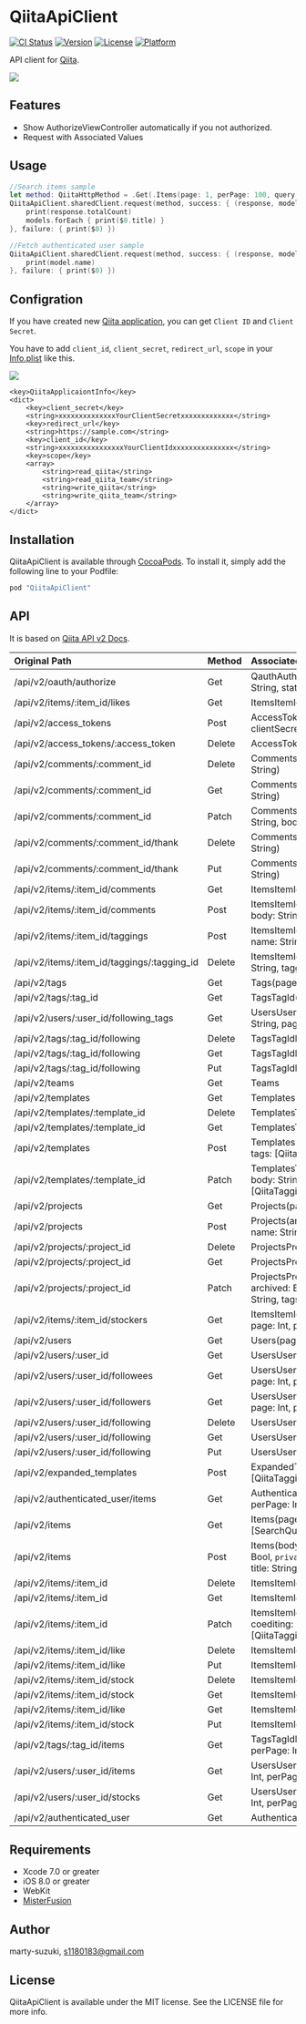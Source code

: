 # QiitaApiClient

[![CI Status](http://img.shields.io/travis/szk-atmosphere/QiitaApiClient.svg?style=flat)](https://travis-ci.org/szk-atmosphere/QiitaApiClient)
[![Version](https://img.shields.io/cocoapods/v/QiitaApiClient.svg?style=flat)](http://cocoapods.org/pods/QiitaApiClient)
[![License](https://img.shields.io/cocoapods/l/QiitaApiClient.svg?style=flat)](http://cocoapods.org/pods/QiitaApiClient)
[![Platform](https://img.shields.io/cocoapods/p/QiitaApiClient.svg?style=flat)](http://cocoapods.org/pods/QiitaApiClient)

API client for [Qiita](http://qiita.com/).

![](./Images/sample.gif)

## Features

- Show AuthorizeViewController automatically if you not authorized.
- Request with Associated Values

## Usage

```swift
//Search items sample
let method: QiitaHttpMethod = .Get(.Items(page: 1, perPage: 100, query: [.Word("MisterFusion")]))
QiitaApiClient.sharedClient.request(method, success: { (response, models: [QiitaItem]) in
    print(response.totalCount)
    models.forEach { print($0.title) }
}, failure: { print($0) })

//Fetch authenticated user sample
QiitaApiClient.sharedClient.request(method, success: { (response, model: QiitaAuthenticatedUser) in
    print(model.name)
}, failure: { print($0) })
```

## Configration

If you have created new [Qiita application](https://qiita.com/settings/applications/new), you can get `Client ID` and `Client Secret`.

You have to add `client_id`, `client_secret`, `redirect_url`, `scope` in your [Info.plist](./QiitaApiClientSample/QiitaApiClientSample/Info.plist) like this.

![](./Images/plist.png)

```
<key>QiitaApplicaiontInfo</key>
<dict>
	<key>client_secret</key>
	<string>xxxxxxxxxxxxxxYourClientSecretxxxxxxxxxxxxx</string>
	<key>redirect_url</key>
	<string>https://sample.com</string>
	<key>client_id</key>
	<string>xxxxxxxxxxxxxxxxYourClientIdxxxxxxxxxxxxxxx</string>
	<key>scope</key>
	<array>
		<string>read_qiita</string>
		<string>read_qiita_team</string>
		<string>write_qiita</string>
		<string>write_qiita_team</string>
	</array>
</dict>
```

## Installation

QiitaApiClient is available through [CocoaPods](http://cocoapods.org). To install
it, simply add the following line to your Podfile:

```ruby
pod "QiitaApiClient"

```
## API

It is based on [Qiita API v2 Docs](http://qiita.com/api/v2/docs).

| Original Path                               | Method | Associated Values                                                                                                   | Response               |
|:--------------------------------------------|:-------|:--------------------------------------------------------------------------------------------------------------------|:-----------------------|
| /api/v2/oauth/authorize                     | Get    | QauthAuthorize(clientId: String, scope: String, state: String?)                                                     | --                     |
| /api/v2/items/:item_id/likes                | Get    | ItemsItemIdLikes(itemId: Int)                                                                                       | [QiitaLike]            |
| /api/v2/access_tokens                       | Post   | AccessTokens(clientId: String, clientSecret: String, code: String)                                                  | QiitaAccessToken       |
| /api/v2/access_tokens/:access_token         | Delete | AccessTokens(accessToken: String)                                                                                   | --                     |
| /api/v2/comments/:comment_id                | Delete | CommentsCommentId(commentId: String)                                                                                | --                     |
| /api/v2/comments/:comment_id                | Get    | CommentsCommentId(commentId: String)                                                                                | QiitaComment           |
| /api/v2/comments/:comment_id                | Patch  | CommentsCommentId(commentId: String, body: String)                                                                  | QiitaComment           |
| /api/v2/comments/:comment_id/thank          | Delete | CommentsCommentIdThank(commentId: String)                                                                           | QiitaComment           |
| /api/v2/comments/:comment_id/thank          | Put    | CommentsCommentIdThank(commentId: String)                                                                           | QiitaComment           |
| /api/v2/items/:item_id/comments             | Get    | ItemsItemIdComments(itemId: String)                                                                                 | [QiitaComment]         |
| /api/v2/items/:item_id/comments             | Post   | ItemsItemIdComments(itemId: String, body: String)                                                                   | QiitaComment           |
| /api/v2/items/:item_id/taggings             | Post   | ItemsItemIdTaggings(itemId: String, name: String, versions: [String])                                               | QiitaTagging           |
| /api/v2/items/:item_id/taggings/:tagging_id | Delete | ItemsItemIdTaggingsTaggingId(itemId: String, taggingId: Int)                                                        | --                     |
| /api/v2/tags                                | Get    | Tags(page: Int, perPage: Int, sort: Sort)                                                                           | [QiitaTag]             |
| /api/v2/tags/:tag_id                        | Get    | TagsTagId(tagId: Int)                                                                                               | QiitaTag               |
| /api/v2/users/:user_id/following_tags       | Get    | UsersUserIdFollowingTags(userId: String, page: Int, perPage: Int)                                                   | QiitaTag               |
| /api/v2/tags/:tag_id/following              | Delete | TagsTagIdFollowing(tagId: Int)                                                                                      | --                     |
| /api/v2/tags/:tag_id/following              | Get    | TagsTagIdFollowing(tagId: Int)                                                                                      | QiitaTag               |
| /api/v2/tags/:tag_id/following              | Put    | TagsTagIdFollowing(tagId: Int)                                                                                      | --                     |
| /api/v2/teams                               | Get    | Teams                                                                                                               | [QiitaTeam]            |
| /api/v2/templates                           | Get    | Templates(page: Int, perPage: Int)                                                                                  | [QiitaTemplate]        |
| /api/v2/templates/:template_id              | Delete | TemplatesTemplateId(templateId: Int)                                                                                | --                     |
| /api/v2/templates/:template_id              | Get    | TemplatesTemplateId(templateId: Int)                                                                                | QiitaTemplate          |
| /api/v2/templates                           | Post   | Templates(body: String, name: String, tags: [QiitaTagging], title: String)                                          | QiitaTemplate          |
| /api/v2/templates/:template_id              | Patch  | TemplatesTemplateId(templateId: Int, body: String, name: String, tags: [QiitaTagging], title: String)               | QiitaTemplate          |
| /api/v2/projects                            | Get    | Projects(page: Int, perPage: Int)                                                                                   | [QiitaProject]         |
| /api/v2/projects                            | Post   | Projects(archived: Bool, body: String, name: String, tags: [QiitaTagging])                                          | QiitaProject           |
| /api/v2/projects/:project_id                | Delete | ProjectsProjectId(progectId: Int)                                                                                   | --                     |
| /api/v2/projects/:project_id                | Get    | ProjectsProjectId(progectId: Int)                                                                                   | QiitaProject           |
| /api/v2/projects/:project_id                | Patch  | ProjectsProjectId(progectId: Int, archived: Bool, body: String, name: String, tags: [QiitaTagging])                 | QiitaProject           |
| /api/v2/items/:item_id/stockers             | Get    | ItemsItemIdStockers(itemId: String, page: Int, perPage: Int)                                                        | [QiitaUser]            |
| /api/v2/users                               | Get    | Users(page: Int, perPage: Int)                                                                                      | [QiitaUser]            |
| /api/v2/users/:user_id                      | Get    | UsersUserId(userId: String)                                                                                         | QiitaUser              |
| /api/v2/users/:user_id/followees            | Get    | UsersUserIdFollowees(userId: String, page: Int, perPage: Int)                                                       | [QiitaUser]            |
| /api/v2/users/:user_id/followers            | Get    | UsersUserIdFollowers(uesrId: String, page: Int, perPage: Int)                                                       | [QiitaUser]            |
| /api/v2/users/:user_id/following            | Delete | UsersUserIdFollowing(userId: String)                                                                                | --                     |
| /api/v2/users/:user_id/following            | Get    | UsersUserIdFollowing(userId: String)                                                                                | QiitaUser              |
| /api/v2/users/:user_id/following            | Put    | UsersUserIdFollowing(userId: String)                                                                                | --                     |
| /api/v2/expanded_templates                  | Post   | ExpandedTemplates(body: String, tags: [QiitaTagging], title: String)                                                | QiitaExpandedTemplate  |
| /api/v2/authenticated_user/items            | Get    | AuthenticatedUserItems(page: Int, perPage: Int)                                                                     | [QiitaItem]            |
| /api/v2/items                               | Get    | Items(page: Int, perPage: Int, query: [SearchQuery])                                                                | [QiitaItem]            |
| /api/v2/items                               | Post   | Items(body: String, coediting: Bool, gist: Bool, `private`: Bool, tags: [QiitaTagging], title: String, tweet: Bool) | QiitaItem              |
| /api/v2/items/:item_id                      | Delete | ItemsItemId(itemId: String)                                                                                         | QiitaItem              |
| /api/v2/items/:item_id                      | Get    | ItemsItemId(itemId: String)                                                                                         | QiitaItem              |
| /api/v2/items/:item_id                      | Patch  | ItemsItemId(itemId: String, body: String, coediting: Bool, `private`: Bool, tags: [QiitaTagging], title: String)    | QiitaItem              |
| /api/v2/items/:item_id/like                 | Delete | ItemsItemIdLike(itemId: String)                                                                                     | --                     |
| /api/v2/items/:item_id/like                 | Put    | ItemsItemIdLike(itemId: String)                                                                                     | --                     |
| /api/v2/items/:item_id/stock                | Delete | ItemsItemIdStock(itemId: String)                                                                                    | --                     |
| /api/v2/items/:item_id/stock                | Get    | ItemsItemIdStock(itemId: String)                                                                                    | --                     |
| /api/v2/items/:item_id/like                 | Get    | ItemsItemIdLike(itemId: String)                                                                                     | --                     |
| /api/v2/items/:item_id/stock                | Put    | ItemsItemIdStock(itemId: String)                                                                                    | --                     |
| /api/v2/tags/:tag_id/items                  | Get    | TagsTagIdItems(tagId: Int, page: Int, perPage: Int)                                                                 | [QiitaItem]            |
| /api/v2/users/:user_id/items                | Get    | UsersUserIdItems(userId: String, page: Int, perPage: Int)                                                           | [QiitaItem]            |
| /api/v2/users/:user_id/stocks               | Get    | UsersUserIdStocks(userId: String, page: Int, perPage: Int)                                                          | [QiitaItem]            |
| /api/v2/authenticated_user                  | Get    | AuthenticatedUser                                                                                                   | QiitaAuthenticatedUser |

## Requirements

- Xcode 7.0 or greater
- iOS 8.0 or greater
- WebKit
- [MisterFusion](https://github.com/marty-suzuki/MisterFusion)

## Author

marty-suzuki, s1180183@gmail.com

## License

QiitaApiClient is available under the MIT license. See the LICENSE file for more info.
